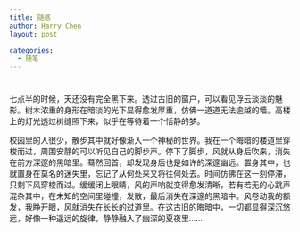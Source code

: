 ```yaml
---
title: 随感
author: Harry Chen
layout: post

categories:
  - 随笔
---
```

# 

七点半的时候，天还没有完全黑下来。透过古旧的窗户，可以看见浮云淡淡的魅影。树木浓重的身形在暗淡的光下显得愈发厚重，仿佛一道道无法逾越的墙。高楼上的灯光透过树缝照下来，似乎在等待着一个恬静的梦。

校园里的人很少，散步其中就好像渐入一个神秘的世界。我在一个晦暗的楼道里穿梭而过，周围安静的可以听见自己的脚步声。停下了脚步，风就从身后吹来，消失在前方深邃的黑暗里。蓦然回首，却发现身后也是如许的深邃幽远。置身其中，也就置身在莫名的迷失里，忘记了从何处来又将往何处去。时间仿佛在这一刻停滞，只剩下风穿梭而过。缓缓闭上眼睛，风的声响就变得愈发清晰，若有若无的心跳声混杂其中，在未知的空间里碰撞，发散，最后消失在深邃的黑暗中。风卷动我的额发，我睁开眼，风就消失在长长的过道里。在这古旧的晦暗中，一切都显得深沉悠远，好像一种遥远的旋律，静静融入了幽深的夏夜里……

